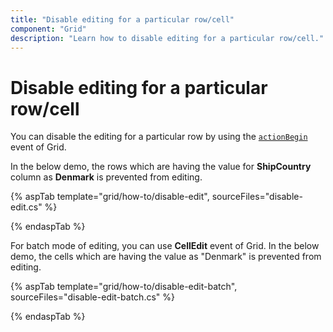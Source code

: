 ```yaml
---
title: "Disable editing for a particular row/cell"
component: "Grid"
description: "Learn how to disable editing for a particular row/cell."
---
```


# Disable editing for a particular row/cell

You can disable the editing for a particular row by using the [`actionBegin`](https://help.syncfusion.com/cr/aspnetcore-js2/Syncfusion.EJ2.Grids.Grid.html#Syncfusion_EJ2_Grids_Grid_ActionBegin) event of Grid.

In the below demo, the rows which are having the value for **ShipCountry** column as **Denmark** is prevented from editing.

{% aspTab template="grid/how-to/disable-edit", sourceFiles="disable-edit.cs" %}

{% endaspTab %}

For batch mode of editing, you can use **CellEdit** event of Grid. In the below demo, the cells which are having the value as "Denmark" is prevented from editing.

{% aspTab template="grid/how-to/disable-edit-batch", sourceFiles="disable-edit-batch.cs" %}

{% endaspTab %}
